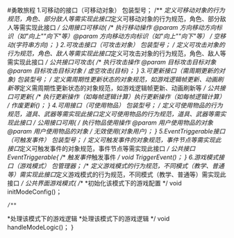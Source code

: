 #勇敢旅程
1.可移动的接口（可移动对象）
包装型号；
/**
*定义可移动对象的行为规范，角色、部分敌人等需实现此接口*定义可移动对象的行为规范，角色、部分敌人等需实现此接口
 */
公用接口可移动{
    /**
*执行移动操作
*@param 方向移动方向标识（如"向上""向下"等）*@param 方向移动方向标识（如"向上""向下"等）
     */
空移动(字符串方向)；
} 
2.可攻击接口（可攻击对象）
包装型号；
/**
*定义可攻击对象的行为规范，角色、敌人等需实现此接口*定义可攻击对象的行为规范，角色、敌人等需实现此接口
 */
公共接口可攻击{
    /**
*执行攻击操作
*@param 目标攻击目标对象*@param 目标攻击目标对象
     */
虚空攻击(目标)；
}
3.可更新接口（需周期更新的对象)
包装型号；
/**
*定义需周期性更新状态的对象规范，如游戏逻辑帧更新、动画刷新等*定义需周期性更新状态的对象规范，如游戏逻辑帧更新、动画刷新等
 */
公共接口可更新{
    /**
*执行更新操作（如每帧逻辑计算）*执行更新操作（如每帧逻辑计算）
     */
作废更新()；
}
4.可用接口（可使用物品）
包装型号；
/**
*定义可使用物品的行为规范，道具、武器等需实现此接口*定义可使用物品的行为规范，道具、武器等需实现此接口
 */
公用接口可用{
    /**
*执行物品使用操作
*@param 用户使用物品的对象*@param 用户使用物品的对象
     */
无效使用(对象用户)；
}
5.EventTriggerable接口（可触发事件）
包装型号；
/**
*定义可触发事件的对象规范，事件节点等需实现此接口*定义可触发事件的对象规范，事件节点等需实现此接口
 */
公共接口EventTriggerable{
    /**
*触发事件*触发事件
     */
void TriggerEvent()；
}
6.游戏模式接口（游戏模式）
包管理器；
/**
*定义游戏模式的行为规范，不同模式（教学、普通等）需实现此接口*定义游戏模式的行为规范，不同模式（教学、普通等）需实现此接口
 */
公共界面游戏模式{
    /**
*初始化该模式下的游戏配置
     */
void initModeConfig()；

    /**
*处理该模式下的游戏逻辑 *处理该模式下的游戏逻辑
*/
void handleModeLogic()；
}
